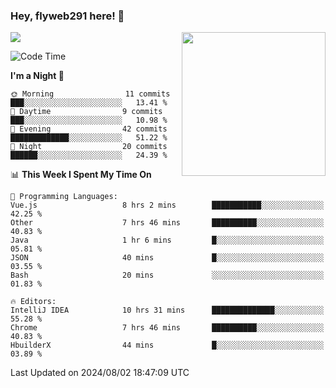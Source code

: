 ### Hey, flyweb291 here! 👋

![](https://metrics.lecoq.io/cherry291?template=classic&config.timezone=Asia%2FShanghai)
<img align='right' src="https://media.giphy.com/media/M9gbBd9nbDrOTu1Mqx/giphy.gif" width="230">
<!-- ![](https://github-readme-stats-ouuan.vercel.app/api?username=flyweb291&theme=dark&show_icons=true) -->

<!--START_SECTION:waka-->
![Code Time](http://img.shields.io/badge/Code%20Time-248%20hrs%2055%20mins-blue)

**I'm a Night 🦉** 

```text
🌞 Morning                11 commits          ███░░░░░░░░░░░░░░░░░░░░░░   13.41 % 
🌆 Daytime                9 commits           ███░░░░░░░░░░░░░░░░░░░░░░   10.98 % 
🌃 Evening                42 commits          █████████████░░░░░░░░░░░░   51.22 % 
🌙 Night                  20 commits          ██████░░░░░░░░░░░░░░░░░░░   24.39 % 
```


📊 **This Week I Spent My Time On** 

```text
💬 Programming Languages: 
Vue.js                   8 hrs 2 mins        ███████████░░░░░░░░░░░░░░   42.25 % 
Other                    7 hrs 46 mins       ██████████░░░░░░░░░░░░░░░   40.83 % 
Java                     1 hr 6 mins         █░░░░░░░░░░░░░░░░░░░░░░░░   05.81 % 
JSON                     40 mins             █░░░░░░░░░░░░░░░░░░░░░░░░   03.55 % 
Bash                     20 mins             ░░░░░░░░░░░░░░░░░░░░░░░░░   01.83 % 

🔥 Editors: 
IntelliJ IDEA            10 hrs 31 mins      ██████████████░░░░░░░░░░░   55.28 % 
Chrome                   7 hrs 46 mins       ██████████░░░░░░░░░░░░░░░   40.83 % 
HbuilderX                44 mins             █░░░░░░░░░░░░░░░░░░░░░░░░   03.89 % 
```


 Last Updated on 2024/08/02 18:47:09 UTC
<!--END_SECTION:waka-->

<!--
**flyweb291/数字游牧人** is a ✨ _special_ ✨ repository because its `README.md` (this file) appears on your GitHub profile.

Here are some ideas to get you started:

- 🔭 I’m currently working on ...
- 🌱 I’m currently learning ...
- 👯 I’m looking to collaborate on ...
- 🤔 I’m looking for help with ...
- 💬 Ask me about ...
- 📫 How to reach me: ...
- 😄 Pronouns: ...
- ⚡ Fun fact: ...
-->
